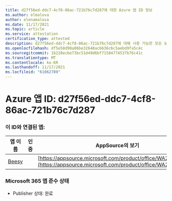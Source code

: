 ```yaml
---
title: d27f56ed-ddc7-4cf8-86ac-721b76c7d287에 대한 Azure 앱 ID 정보
ms.author: elmalova
author: elenamalova
ms.date: 11/17/2021
ms.topic: article
ms.service: attestation
certification_type: attested
description: d27f56ed-ddc7-4cf8-86ac-721b76c7d287에 대해 사용 가능한 모든 보안 및 규정 준수 정보입니다.
ms.openlocfilehash: df5e58d90a06be32648acb636c6c5aebd9fa5c4c
ms.sourcegitcommit: 16228ecbe73bc51d49d6bf71584774537b76c41c
ms.translationtype: MT
ms.contentlocale: ko-KR
ms.lasthandoff: 11/17/2021
ms.locfileid: "61062789"
---
```

# <a name="azure-app-id-d27f56ed-ddc7-4cf8-86ac-721b76c7d287"></a>Azure 앱 ID: d27f56ed-ddc7-4cf8-86ac-721b76c7d287


### <a name="apps-associated-with-this-id"></a>이 ID와 연결된 앱:
| **앱 이름** | **인증** | **AppSource의 보기** |
|--------------|---------------|-----------------------|
| [Beesy](https://docs.microsoft.com/microsoft-365-app-certification/forward/WA200001248) |  | [https://appsource.microsoft.com/product/office/WA200001248](https://appsource.microsoft.com/product/office/WA200001248) |

### <a name="microsoft-365-app-compliance-status"></a>Microsoft 365 앱 준수 상태
- Publisher 상태: 완료
